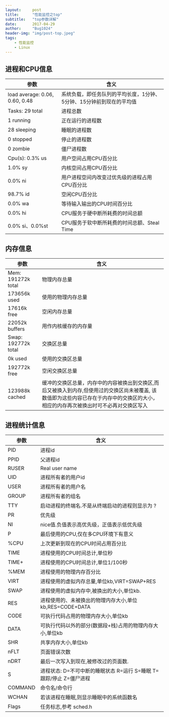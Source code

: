 ```yaml
---
layout:     post
title:      "性能监控之top"
subtitle:   "top参数详解"
date:       2017-04-29
author:     "Bug1024"
header-img: "img/post-top.jpeg"
tags:
    - 性能监控
    - Linux
---
```


## 进程和CPU信息

|参数                     |含义        |
|-------------------------|------------|
|load average: 0.06, 0.60, 0.48 |  系统负载，即任务队列的平均长度，1分钟、5分钟、15分钟前到现在的平均值|
|Tasks: 29 total |进程总数|
|1 running          |  正在运行的进程数|
|28 sleeping        |睡眠的进程数|
|0 stopped          |停止的进程数|
|0 zombie           |僵尸进程数|
|Cpu(s): 0.3% us     |用户空间占用CPU百分比|
|1.0% sy            |内核空间占用CPU百分比|
|0.0% ni            |用户进程空间内改变过优先级的进程占用CPU百分比|
|98.7% id           |   空闲CPU百分比|
|0.0% wa            |等待输入输出的CPU时间百分比|
|0.0% hi            |CPU服务于硬中断所耗费的时间总额|
|0.0% si、0.0%st    |CPU服务于软中断所耗费的时间总额、Steal Time|

## 内存信息

|参数               |含义        |
|-------------------|------------|
|Mem: 191272k total | 物理内存总量|
|173656k used       |使用的物理内存总量|
|17616k free        |空闲内存总量|
|22052k buffers     | 用作内核缓存的内存量|
|Swap: 192772k total |交换区总量|
|0k used             |使用的交换区总量|
|192772k free       | 空闲交换区总量|
|123988k cached     | 缓冲的交换区总量，内存中的内容被换出到交换区,而后又被换入到内存,但使用过的交换区尚未被覆盖, 该数值即为这些内容已存在于内存中的交换区的大小，相应的内存再次被换出时可不必再对交换区写入|

## 进程统计信息

|参数  |含义        |
|------|------------|
|PID   |    进程id  |
|PPID  |   父进程id |
|RUSER |   Real user name|
|UID   |   进程所有者的用户id|
|USER  |   进程所有者的用户名|
|GROUP |   进程所有者的组名|
|TTY   |   启动进程的终端名.不是从终端启动的进程则显示为 ?|
|PR    |   优先级|
|NI    |   nice值.负值表示高优先级，正值表示低优先级|
|P     |   最后使用的CPU,仅在多CPU环境下有意义|
|%CPU  |   上次更新到现在的CPU时间占用百分比|
|TIME  |   进程使用的CPU时间总计,单位秒|
|TIME+ |   进程使用的CPU时间总计,单位1/100秒|
|%MEM  |   进程使用的物理内存百分比|
|VIRT  |   进程使用的虚拟内存总量,单位kb,VIRT=SWAP+RES|
|SWAP  |   进程使用的虚拟内存中,被换出的大小,单位kb.|
|RES   |   进程使用的、未被换出的物理内存大小,单位kb,RES=CODE+DATA|
|CODE  |   可执行代码占用的物理内存大小,单位kb|
|DATA  |   可执行代码以外的部分(数据段+栈)占用的物理内存大小,单位kb|
|SHR   |   共享内存大小,单位kb|
|nFLT  |   页面错误次数|
|nDRT  |   最后一次写入到现在,被修改过的页面数.|
|S      |  进程状态: D=不可中断的睡眠状态 R=运行 S=睡眠 T=跟踪/停止 Z=僵尸进程|
|COMMAND | 命令名/命令行|
|WCHAN   | 若该进程在睡眠,则显示睡眠中的系统函数名|
|Flags   | 任务标志,参考 sched.h|

